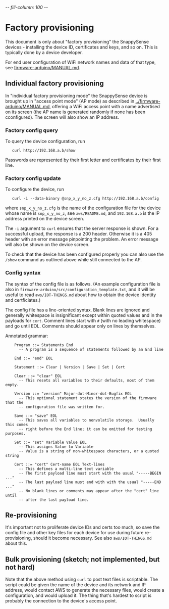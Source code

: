 -*- fill-column: 100 -*-

# Factory provisioning

This document is only about "factory provisioning" the SnappySense devices - installing the device
ID, certificates and keys, and so on.  This is typically done by a device developer.

For end user configuration of WiFi network names and data of that type, see
[firmware-arduino/MANUAL.md](firmware-arduino/MANUAL.md).

## Individual factory provisioning

In "individual factory provisioning mode" the SnappySense device is brought up in "access point
mode" (AP mode) as described in [../firmware-arduino/MANUAL.md](../firmware-arduino/MANUAL.md),
offering a WiFi access point with a name advertised on its screen (the AP name is generated randomly
if none has been cconfigured).  The screen will also show an IP address.

### Factory config query

To query the device configuration, run

```
   curl http://192.168.a.b/show
```

Passwords are represented by their first letter and certificates by their first line.

### Factory config update

To configure the device, run

```
   curl -i --data-binary @snp_x_y_no_z.cfg http://192.168.a.b/config
```

where `snp_x_y_no_z.cfg` is the name of the configuration file for the device whose name is
`snp_x_y_no_z`, see `aws/README.md`, and `192.168.a.b` is the IP address printed on the
device screen.

The `-i` argument to `curl` ensures that the server response is shown.  For a successful upload, the
response is a 200 header.  Otherwise it is a 405 header with an error message pinpointing the
problem.  An error message will also be shown on the device screen.

To check that the device has been configured properly you can also use the `/show` command as
outlined above while still connected to the AP.

### Config syntax

The syntax of the config file is as follows.  (An example configuration file is also in
`firmware-arduino/src/configuration_template.txt`, and it will be useful to read
`aws/IOT-THINGS.md` about how to obtain the device identity and certficiates.)

The config file has a line-oriented syntax.  Blank lines are ignored and generally whitespace is
insignificant except within quoted values and in the payloads for `cert`.  Comment lines start with
`#` (with no leading whitespace) and go until EOL.  Comments should appear only on lines by
themselves.

Annotated grammar:
```
    Program ::= Statements End
      -- A program is a sequence of statements followed by an End line

    End ::= "end" EOL

    Statement ::= Clear | Version | Save | Set | Cert

    Clear ::= "clear" EOL
      -- This resets all variables to their defaults, most of them empty.

    Version ::= "version" Major-dot-Minor-dot-Bugfix EOL
      -- This optional statement states the version of the firmware that the
      -- configuration file was written for.

    Save ::= "save" EOL
      -- This saves all variables to nonvolatile storage.  Usually this comes
	  -- right before the End line; it can be omitted for testing purposes.

    Set ::= "set" Variable Value EOL
      -- This assigns Value to Variable
      -- Value is a string of non-whitespace characters, or a quoted string

    Cert ::= "cert" Cert-name EOL Text-lines
      -- This defines a multi-line text variable
      -- The first payload line must start with the usual "-----BEGIN ..."
	  -- The last payload line must end with with the usual "-----END ..."
	  -- No blank lines or comments may appear after the "cert" line until
	  -- after the last payload line.
```


## Re-provisioning

It's important not to proliferate device IDs and certs too much, so save the config file and other
key files for each device for use during future re-provisioning, should it become necessary.  See
also `aws/IOT-THINGS.md` about this.


## Bulk provisioning (sketch; not implemented, but not hard)

Note that the above method using `curl` to post text files is scriptable.  The script could be given
the name of the device and its network and IP address, would contact AWS to generate the necessary
files, would create a configuration, and would upload it.  The thing that's hardest to script is
probably the connection to the device's access point.
